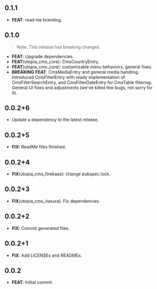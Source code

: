 ## 0.1.1

 - **FEAT**: read me branding.

## 0.1.0

> Note: This release has breaking changes.

 - **FEAT**: Upgrade dependencies.
 - **FEAT**(utopia_cms_core): CmsCountryEntry.
 - **FEAT**(utopia_cms_core): customizable menu behaviors, general fixes.
 - **BREAKING** **FEAT**: CmsMediaEntry and general media handling. Introduced CmsFilterEntry with ready implementation of CmsFilterSearchEntry, and CmsFilterDateEntry for CmsTable filtering. General UI fixes and adjustments (we've killed few bugs, not sorry for it).

## 0.0.2+6

 - Update a dependency to the latest release.

## 0.0.2+5

 - **FIX**: ReadMe files finished.

## 0.0.2+4

 - **FIX**(utopia_cms_firebase): change pubspec.lock.

## 0.0.2+3

 - **FIX**(utopia_cms_hasura): Fix dependencies.

## 0.0.2+2

 - **FIX**: Commit generated files.

## 0.0.2+1

 - **FIX**: Add LICENSEs and READMEs.

## 0.0.2

 - **FEAT**: Initial commit.

